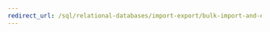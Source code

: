 ```yaml
--- 
redirect_url: /sql/relational-databases/import-export/bulk-import-and-export-of-data-sql-server 
--- 
```

